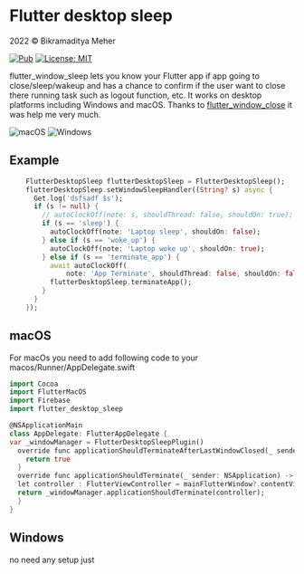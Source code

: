 # Flutter desktop sleep

2022 © Bikramaditya Meher

[![Pub](https://img.shields.io/pub/v/flutter_desktop_sleep.svg)](https://pub.dartlang.org/packages/flutter_desktop_sleep) [![License: MIT](https://img.shields.io/badge/License-MIT-yellow.svg)](https://github.com/bikram0000/flutter_desktop_sleep/blob/master/LICENSE)

flutter_window_sleep lets you know your Flutter app if app going to close/sleep/wakeup and has a
chance to confirm if the user want to close there running task such as logout function, etc. It
works on desktop platforms including Windows and macOS. Thanks
to [flutter_window_close](https://pub.dartlang.org/packages/flutter_window_close) it was help me
very much.

![macOS](https://img.shields.io/badge/mac%20os-000000?style=for-the-badge&logo=macos&logoColor=F0F0F0)
![Windows](https://img.shields.io/badge/Windows-0078D6?style=for-the-badge&logo=windows&logoColor=white)

## Example

```dart
    FlutterDesktopSleep flutterDesktopSleep = FlutterDesktopSleep();
    flutterDesktopSleep.setWindowSleepHandler((String? s) async {
      Get.log('dsfsadf $s');
      if (s != null) {
        // autoClockOff(note: s, shouldThread: false, shouldOn: true);
        if (s == 'sleep') {
          autoClockOff(note: 'Laptop sleep', shouldOn: false);
        } else if (s == 'woke_up') {
          autoClockOff(note: 'Laptop woke up', shouldOn: true);
        } else if (s == 'terminate_app') {
          await autoClockOff(
              note: 'App Terminate', shouldThread: false, shouldOn: false);
          flutterDesktopSleep.terminateApp();
        }
      }
    });
```

## macOS

For macOs you need to add following code to your macos/Runner/AppDelegate.swift

```dart
import Cocoa
import FlutterMacOS
import Firebase
import flutter_desktop_sleep

@NSApplicationMain
class AppDelegate: FlutterAppDelegate {
var _windowManager = FlutterDesktopSleepPlugin()
  override func applicationShouldTerminateAfterLastWindowClosed(_ sender: NSApplication) -> Bool {
    return true
  }
  override func applicationShouldTerminate(_ sender: NSApplication) -> NSApplication.TerminateReply {
  let controller : FlutterViewController = mainFlutterWindow?.contentViewController as! FlutterViewController
  return _windowManager.applicationShouldTerminate(controller);
  }
}

```

## Windows

no need any setup just
